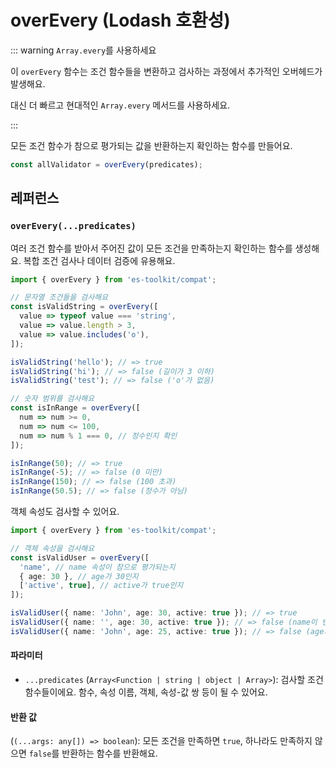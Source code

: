 # overEvery (Lodash 호환성)

::: warning `Array.every`를 사용하세요

이 `overEvery` 함수는 조건 함수들을 변환하고 검사하는 과정에서 추가적인 오버헤드가 발생해요.

대신 더 빠르고 현대적인 `Array.every` 메서드를 사용하세요.

:::

모든 조건 함수가 참으로 평가되는 값을 반환하는지 확인하는 함수를 만들어요.

```typescript
const allValidator = overEvery(predicates);
```

## 레퍼런스

### `overEvery(...predicates)`

여러 조건 함수를 받아서 주어진 값이 모든 조건을 만족하는지 확인하는 함수를 생성해요. 복합 조건 검사나 데이터 검증에 유용해요.

```typescript
import { overEvery } from 'es-toolkit/compat';

// 문자열 조건들을 검사해요
const isValidString = overEvery([
  value => typeof value === 'string',
  value => value.length > 3,
  value => value.includes('o'),
]);

isValidString('hello'); // => true
isValidString('hi'); // => false (길이가 3 이하)
isValidString('test'); // => false ('o'가 없음)

// 숫자 범위를 검사해요
const isInRange = overEvery([
  num => num >= 0,
  num => num <= 100,
  num => num % 1 === 0, // 정수인지 확인
]);

isInRange(50); // => true
isInRange(-5); // => false (0 미만)
isInRange(150); // => false (100 초과)
isInRange(50.5); // => false (정수가 아님)
```

객체 속성도 검사할 수 있어요.

```typescript
import { overEvery } from 'es-toolkit/compat';

// 객체 속성을 검사해요
const isValidUser = overEvery([
  'name', // name 속성이 참으로 평가되는지
  { age: 30 }, // age가 30인지
  ['active', true], // active가 true인지
]);

isValidUser({ name: 'John', age: 30, active: true }); // => true
isValidUser({ name: '', age: 30, active: true }); // => false (name이 빈 문자열)
isValidUser({ name: 'John', age: 25, active: true }); // => false (age가 다름)
```

#### 파라미터

- `...predicates` (`Array<Function | string | object | Array>`): 검사할 조건 함수들이에요. 함수, 속성 이름, 객체, 속성-값 쌍 등이 될 수 있어요.

#### 반환 값

(`(...args: any[]) => boolean`): 모든 조건을 만족하면 `true`, 하나라도 만족하지 않으면 `false`를 반환하는 함수를 반환해요.
